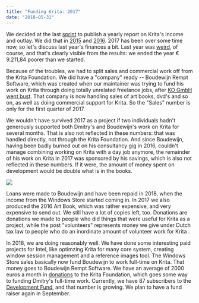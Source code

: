 ```yaml
---
title: "Funding Krita: 2017"
date: "2018-05-31"
---
```


We decided at the last [sprint](https://krita.org/en/item/krita-2018-sprint-report/) to publish a yearly report on Krita's income and outlay. We did that in [2015](https://krita.org/en/item/funding-krita/) and [2016](https://krita.org/en/item/funding-kritas-development/). 2017 has been over some time now, so let's discuss last year's finances a bit. Last year was [weird](https://krita.org/en/item/krita-foundation-in-trouble/), of course, and that's clearly visible from the results: we ended the year € 9.211,84 poorer than we started.

Because of the troubles, we had to split sales and commercial work off from the Krita Foundation. We did have a "company" ready -- Boudewijn Rempt Software, which was created when our maintainer was trying to fund his work on Krita through doing totally unrelated freelance jobs, after [KO GmbH went bust](https://krita.org/en/item/krita-and-ko-gmbh/). That company is now handling sales of art books, dvd's and so on, as well as doing commercial support for Krita. So the "Sales" number is only for the first quarter of 2017.

We wouldn't have survived 2017 as a project if two individuals hadn't generously supported both Dmitry's and Boudewijn's work on Krita for several months. That is also not reflected in these numbers: that was handled directly, not through the Krita Foundation. And since Boudewijn, having been badly burned out on his consultancy gig in 2016, couldn't manage combining working on Krita with a day job anymore, the remainder of his work on Krita in 2017 was sponsored by his savings, which is also not reflected in these numbers. If it were, the amount of money spent on development would be double what is in the books.

[![](../images/2017_krita_foundation_statement.png)](https://krita.org/wp-content/uploads/2018/05/2017_krita_foundation_statement.png)

Loans were made to Boudewijn and have been repaid in 2018, when the income from the Windows Store started coming in. In 2017 we also produced the 2016 Art Book, which was rather expensive, and very expensive to send out. We still have a lot of copies left, too. Donations are donations we made to people who did things that were useful for Krita as a project, while the post "volunteers" represents money we give under Dutch tax law to people who do an inordinate amount of volunteer work for Krita .

In 2018, we are doing reasonably well. We have done some interesting paid projects for Intel, like optimzing Krita for many core system, creating window session management and a reference images tool. The Windows Store sales basically now fund Boudewijn to work full-time on Krita. That money goes to Boudewijn Rempt Software. We have an average of 2000 euros a month in [donations](https://krita.org/en/support-us/donations/) to the Krita Foundation, which goes some way to funding Dmitry's full-time work. Currently, we have 87 subscribers to the [Development Fund](https://krita.org/en/support-us/monthly-subscription/), and that number is growing. We plan to have a fund raiser again in September.
